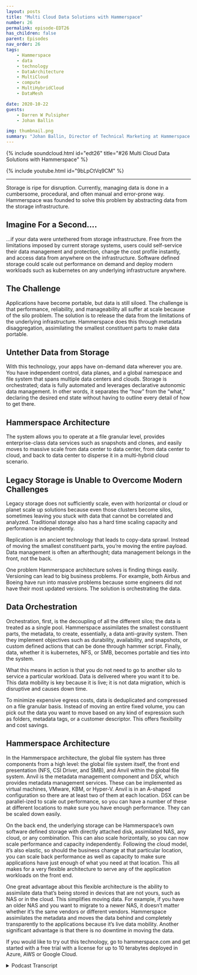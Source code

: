 ```yaml
---
layout: posts
title: "Multi Cloud Data Solutions with Hammerspace"
number: 26
permalink: episode-EDT26
has_children: false
parent: Episodes
nav_order: 26
tags:
    - Hammerspace
    - data
    - technology
    - DataArchitecture
    - MultiCloud
    - compute
    - MultiHybridCloud
    - DataMesh

date: 2020-10-22
guests:
    - Darren W Pulsipher
    - Johan Ballin

img: thumbnail.png
summary: "Johan Ballin, Director of Technical Marketing at Hammerspace and Darren Pulsipher, Chief Solution Architect, Public Sector, at Intel discuss Hammerspace’s hybrid cloud technology that untethers data from storage infrastructure, providing data portability and performance."
---
```


{% include soundcloud.html id="edt26" title="#26 Multi Cloud Data Solutions with Hammerspace" %}

{% include youtube.html id="9bLpCtVq9CM" %}

---

Storage is ripe for disruption. Currently, managing data is done in a cumbersome, procedural, and often manual and error-prone way. Hammerspace was founded to solve this problem by abstracting data from the storage infrastructure.

## Imagine For a Second….

…if your data were untethered from storage infrastructure. Free from the limitations imposed by current storage systems, users could self-service their data management and protection, change the cost profile instantly, and access data from anywhere on the infrastructure. Software defined storage could scale out performance on demand and deploy modern workloads such as kubernetes on any underlying infrastructure anywhere.

## The Challenge

Applications have become portable, but data is still siloed. The challenge is that performance, reliability, and manageability all suffer at scale because of the silo problem. The solution is to release the data from the limitations of the underlying infrastructure. Hammerspace does this through metadata disaggregation, assimilating the smallest constituent parts to make data portable.

## Untether Data from Storage

With this technology, your apps have on-demand data wherever you are. You have independent control, data planes, and a global namespace and file system that spans multiple data centers and clouds. Storage is orchestrated; data is fully automated and leverages declarative autonomic data management. In other words, it separates the “how” from the “what,” declaring the desired end state without having to outline every detail of how to get there.

## Hammerspace Architecture

The system allows you to operate at a file granular level, provides enterprise-class data services such as snapshots and clones, and easily moves to massive scale from data center to data center, from data center to cloud, and back to data center to disperse it in a multi-hybrid cloud scenario.

## Legacy Storage is Unable to Overcome Modern Challenges 

Legacy storage does not sufficiently scale, even with horizontal or cloud or planet scale up solutions because even those clusters become silos, sometimes leaving you stuck with data that cannot be correlated and analyzed. Traditional storage also has a hard time scaling capacity and performance independently.

Replication is an ancient technology that leads to copy-data sprawl. Instead of moving the smallest constituent parts, you’re moving the entire payload. Data management is often an afterthought; data management belongs in the front, not the back.

One problem Hammerspace architecture solves is finding things easily. Versioning can lead to big business problems. For example, both Airbus and Boeing have run into massive problems because some engineers did not have their most updated versions. The solution is orchestrating the data.

## Data Orchestration

Orchestration, first, is the decoupling of all the different silos; the data is treated as a single pool. Hammerspace assimilates the smallest constituent parts, the metadata, to create, essentially, a data anti-gravity system. Then they implement objectives such as durability, availability, and snapshots, or custom defined actions that can be done through hammer script. Finally, data, whether it is kubernetes, NFS, or SMB, becomes portable and ties into the system.

What this means in action is that you do not need to go to another silo to service a particular workload. Data is delivered where you want it to be. This data mobility is key because it is live; it is not data migration, which is disruptive and causes down time.

To minimize expensive egress costs, data is deduplicated and compressed on a file granular basis. Instead of moving an entire fixed volume, you can pick out the data you want to move based on any kind of expression such as folders, metadata tags, or a customer descriptor. This offers flexibility and cost savings.

## Hammerspace Architecture 

In the Hammerspace architecture, the global file system has three components from a high level: the global file system itself, the front end presentation (NFS, CSI Driver, and SMB), and Anvil within the global file system. Anvil is the metadata management component and DSX, which provides metadata management services. These can be implemented as virtual machines, VMware, KBM, or Hyper-V. Anvil is in an A-shaped configuration so there are at least two of them at each location. DSX can be parallel-ized to scale out performance, so you can have a number of these at different locations to make sure you have enough performance. They can be scaled down easily.

On the back end, the underlying storage can be Hammerspace’s own software defined storage with directly attached disk, assimilated NAS, any cloud, or any combination. This can also scale horizontally, so you can now scale performance and capacity independently. Following the cloud model, it’s also elastic, so should the business change at that particular location, you can scale back performance as well as capacity to make sure applications have just enough of what you need at that location. This all makes for a very flexible architecture to serve any of the application workloads on the front end.

One great advantage about this flexible architecture is the ability to assimilate data that’s being stored in devices that are not yours, such as NAS or in the cloud. This simplifies moving data. For example, if you have an older NAS and you want to migrate to a newer NAS, it doesn’t matter whether it’s the same vendors or different vendors. Hammerspace assimilates the metadata and moves the data behind and completely transparently to the applications because it’s live data mobility. Another significant advantage is that there is no downtime in moving the data.

If you would like to try out this technology, go to hammerspace.com and get started with a free trial with a license for up to 10 terabytes deployed in Azure, AWS or Google Cloud. 



<details>
<summary> Podcast Transcript </summary>

<p></p>

</details>
